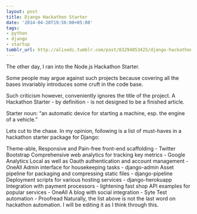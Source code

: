 ```yaml
---
layout: post
title: Django Hackathon Starter
date: '2014-04-20T19:56:00+05:00'
tags:
- python
- django
- startup
tumblr_url: http://alixedi.tumblr.com/post/83294853425/django-hackathon-starter
---
```

The other day, I ran into the Node.js Hackathon Starter.

Some people may argue against such projects because covering all the bases invariably introduces some cruft in the code base.

Such criticism however, conveniently ignores the title of the project. A Hackathon Starter - by definition - is not designed to be a finished article.


  Starter noun: “an automatic device for starting a machine, esp. the engine of a vehicle.”


Lets cut to the chase. In my opinion, following is a list of must-haves in a  hackathon starter package for Django:

Theme-able, Responsive and Pain-free front-end scaffolding - Twitter Bootstrap
Comprehensive web analytics for tracking key metrics - Google Analytics
Local as well as Oauth authentication and account management - OneAll
Admin interface for housekeeping tasks - django-admin
Asset pipeline for packaging and compressing static files - django-pipeline
Deployment scripts for various hosting services - django-herokuapp
Integration with payment processors - lightening fast shop
API examples for popular services - OneAll
A blog with social integration - Syte
Test automation - Proofread
Naturally, the list above is not the last word on hackathon automation. I will be editing it as I think through this.
